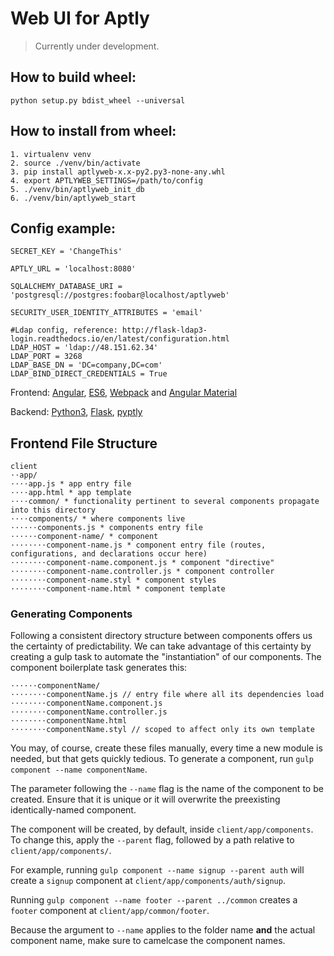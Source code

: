 # Web UI for Aptly

> Currently under development. 

## How to build wheel:
```
python setup.py bdist_wheel --universal
```

## How to install from wheel:
```
1. virtualenv venv
2. source ./venv/bin/activate
3. pip install aptlyweb-x.x-py2.py3-none-any.whl
4. export APTLYWEB_SETTINGS=/path/to/config
5. ./venv/bin/aptlyweb_init_db
6. ./venv/bin/aptlyweb_start
```

## Config example:
```
SECRET_KEY = 'ChangeThis'

APTLY_URL = 'localhost:8080'

SQLALCHEMY_DATABASE_URI = 'postgresql://postgres:foobar@localhost/aptlyweb'

SECURITY_USER_IDENTITY_ATTRIBUTES = 'email'

#Ldap config, reference: http://flask-ldap3-login.readthedocs.io/en/latest/configuration.html
LDAP_HOST = 'ldap://48.151.62.34'
LDAP_PORT = 3268
LDAP_BASE_DN = 'DC=company,DC=com'
LDAP_BIND_DIRECT_CREDENTIALS = True
```

Frontend: [Angular](https://angularjs.org), [ES6](https://git.io/es6features), [Webpack](http://webpack.github.io/) 
and [Angular Material](material.angularjs.org) 

Backend: [Python3](https://www.python.org/), [Flask](http://flask.pocoo.org/), [pyptly](https://github.com/repelista/pyptly)

## Frontend File Structure
```
client
⋅⋅app/
⋅⋅⋅⋅app.js * app entry file
⋅⋅⋅⋅app.html * app template
⋅⋅⋅⋅common/ * functionality pertinent to several components propagate into this directory
⋅⋅⋅⋅components/ * where components live
⋅⋅⋅⋅⋅⋅components.js * components entry file
⋅⋅⋅⋅⋅⋅component-name/ * component
⋅⋅⋅⋅⋅⋅⋅⋅component-name.js * component entry file (routes, configurations, and declarations occur here)
⋅⋅⋅⋅⋅⋅⋅⋅component-name.component.js * component "directive"
⋅⋅⋅⋅⋅⋅⋅⋅component-name.controller.js * component controller
⋅⋅⋅⋅⋅⋅⋅⋅component-name.styl * component styles
⋅⋅⋅⋅⋅⋅⋅⋅component-name.html * component template
```

### Generating Components
Following a consistent directory structure between components offers us the certainty of predictability. We can take advantage of this certainty by creating a gulp task to automate the "instantiation" of our components. The component boilerplate task generates this:
```
⋅⋅⋅⋅⋅⋅componentName/
⋅⋅⋅⋅⋅⋅⋅⋅componentName.js // entry file where all its dependencies load
⋅⋅⋅⋅⋅⋅⋅⋅componentName.component.js
⋅⋅⋅⋅⋅⋅⋅⋅componentName.controller.js
⋅⋅⋅⋅⋅⋅⋅⋅componentName.html
⋅⋅⋅⋅⋅⋅⋅⋅componentName.styl // scoped to affect only its own template
```

You may, of course, create these files manually, every time a new module is needed, but that gets quickly tedious.
To generate a component, run `gulp component --name componentName`.

The parameter following the `--name` flag is the name of the component to be created. Ensure that it is unique or it will overwrite the preexisting identically-named component.

The component will be created, by default, inside `client/app/components`. To change this, apply the `--parent` flag, followed by a path relative to `client/app/components/`.

For example, running `gulp component --name signup --parent auth` will create a `signup` component at `client/app/components/auth/signup`.  

Running `gulp component --name footer --parent ../common` creates a `footer` component at `client/app/common/footer`.  

Because the argument to `--name` applies to the folder name **and** the actual component name, make sure to camelcase the component names.
